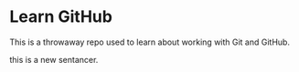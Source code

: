 # Learn GitHub

This is a throwaway repo used to learn about working with Git and GitHub.

this is a new sentancer.
